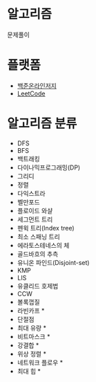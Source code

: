 # 알고리즘
문제풀이

# 플랫폼
- [백준온라인저지](https://www.acmicpc.net/)
- [LeetCode](https://leetcode.com/)

# 알고리즘 분류
- DFS
- BFS
- 백트래킹
- 다이나믹프로그래밍(DP)
- 그리디
- 정렬
- 다익스트라
- 벨만포드
- 플로이드 와샬
- 세그먼트 트리
- 펜윅 트리(Index tree)
- 최소 스패닝 트리
- 에라토스테네스의 체
- 골드바흐의 추측
- 유니온 파인드(Disjoint-set)
- KMP
- LIS
- 유클리드 호제법
- CCW
- 볼록껍질
- 라빈카프 *
- 단절점
- 최대 유량 *
- 비트마스크 *
- 강결합 *
- 위상 정렬 *
- 네트워크 플로우 *
- 최대 힙 *
